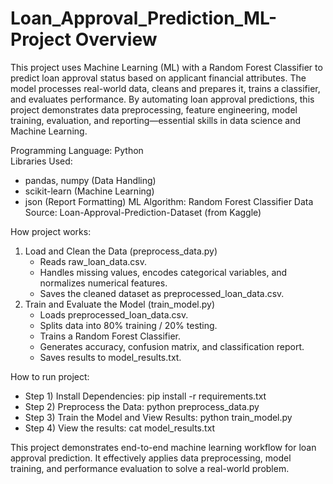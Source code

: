 # Loan_Approval_Prediction_ML-Project Overview
 
This project uses Machine Learning (ML) with a Random Forest Classifier to predict loan approval status based on applicant financial attributes. The model processes real-world data, cleans and prepares it, trains a classifier, and evaluates performance.
By automating loan approval predictions, this project demonstrates data preprocessing, feature engineering, model training, evaluation, and reporting—essential skills in data science and Machine Learning.

Programming Language: Python <br>
Libraries Used:
- pandas, numpy (Data Handling) 
- scikit-learn (Machine Learning)
- json (Report Formatting)
ML Algorithm: Random Forest Classifier
Data Source: Loan-Approval-Prediction-Dataset (from Kaggle) 

How project works: 
1. Load and Clean the Data (preprocess_data.py)
      - Reads raw_loan_data.csv.
      - Handles missing values, encodes categorical variables, and normalizes numerical features.
      - Saves the cleaned dataset as preprocessed_loan_data.csv. <br>
2. Train and Evaluate the Model (train_model.py)
      - Loads preprocessed_loan_data.csv.
      - Splits data into 80% training / 20% testing.
      - Trains a Random Forest Classifier.
      - Generates accuracy, confusion matrix, and classification report.
      - Saves results to model_results.txt.

How to run project: 
   - Step 1) Install Dependencies: pip install -r requirements.txt
   - Step 2) Preprocess the Data: python preprocess_data.py
   - Step 3) Train the Model and View Results: python train_model.py
   - Step 4) View the results: cat model_results.txt

   This project demonstrates end-to-end machine learning workflow for loan approval prediction. It effectively applies data preprocessing, model training, and performance evaluation to solve a real-world problem.
